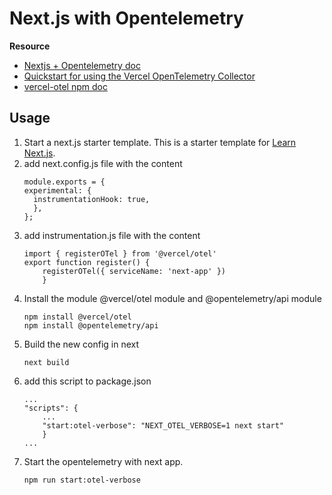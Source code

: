 # Next.js with Opentelemetry

**Resource**
- [Nextjs + Opentelemetry doc](https://nextjs.org/docs/app/building-your-application/optimizing/open-telemetry)
- [Quickstart for using the Vercel OpenTelemetry Collector](https://vercel.com/docs/observability/otel-overview)
- [vercel-otel npm doc](https://www.npmjs.com/package/@vercel/otel)

## Usage
1. Start a next.js starter template. This is a starter template for [Learn Next.js](https://nextjs.org/learn).
2. add next.config.js file with the content
    ```
    module.exports = {
    experimental: {
      instrumentationHook: true,
      },
    };
    ```
3. add instrumentation.js file with the content
    ```
    import { registerOTel } from '@vercel/otel'
    export function register() {
        registerOTel({ serviceName: 'next-app' })
        }
    ```
4. Install the module @vercel/otel module and @opentelemetry/api module
    ```
    npm install @vercel/otel
    npm install @opentelemetry/api
    ```
5. Build the new config in next
    ```
    next build
    ```
6. add this script to package.json
    ```
    ...
    "scripts": {
        ...
        "start:otel-verbose": "NEXT_OTEL_VERBOSE=1 next start"
        }
    ...
    ```
7. Start the opentelemetry with next app.
    ```
    npm run start:otel-verbose
    ```
